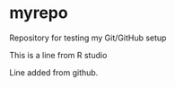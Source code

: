 # myrepo
Repository for testing my Git/GitHub setup

This is a line from R studio

Line added from github.
